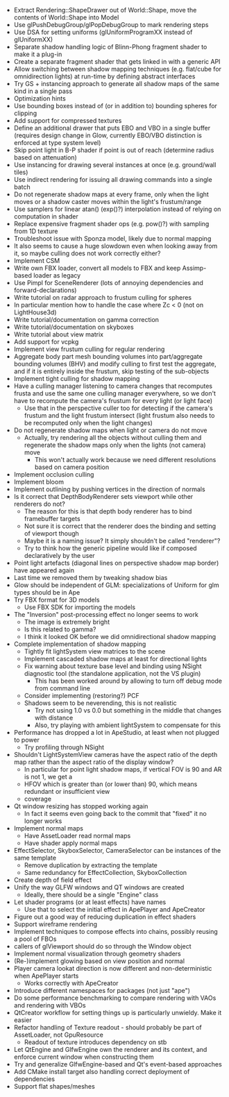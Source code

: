 - Extract Rendering::ShapeDrawer out of World::Shape, move the contents of World::Shape into Model
- Use glPushDebugGroup/glPopDebugGroup to mark rendering steps
- Use DSA for setting uniforms (glUniformProgramXX instead of glUniformXX)
- Separate shadow handling logic of Blinn-Phong fragment shader to make it a plug-in
 - Create a separate fragment shader that gets linked in with a generic API
 - Allow switching between shadow mapping techniques (e.g. flat/cube for omnidirection lights) at
   run-time by defining abstract interfaces
 - Try GS + instancing approach to generate all shadow maps of the same kind in a single pass
- Optimization hints
 - Use bounding boxes instead of (or in addition to) bounding spheres for clipping
 - Add support for compressed textures
 - Define an additional drawer that puts EBO and VBO in a single buffer (requires design change in
   Glow, currently EBO/VBO distinction is enforced at type system level)
 - Skip point light in B-P shader if point is out of reach (determine radius based on attenuation)
 - Use instancing for drawing several instances at once (e.g. ground/wall tiles)
 - Use indirect rendering for issuing all drawing commands into a single batch
 - Do not regenerate shadow maps at every frame, only when the light moves or a shadow caster moves
   within the light's frustum/range
 - Use samplers for linear atan() (exp()?) interpolation instead of relying on computation in shader
 - Replace expensive fragment shader ops (e.g. pow()?) with sampling from 1D texture
- Troubleshoot issue with Sponza model, likely due to normal mapping
 - It also seems to cause a huge slowdown even when looking away from it, so maybe culling does not
   work correctly either?
- Implement CSM
- Write own FBX loader, convert all models to FBX and keep Assimp-based loader as legacy
- Use Pimpl for SceneRenderer (lots of annoying dependencies and forward-declarations)
- Write tutorial on radar approach to frustum culling for spheres
 - In particular mention how to handle the case where Zc < 0 (not on LightHouse3d) 
- Write tutorial/documentation on gamma correction
- Write tutorial/documentation on skyboxes
- Write tutorial about view matrix
- Add support for vcpkg
- Implement view frustum culling for regular rendering
 - Aggregate body part mesh bounding volumes into part/aggregate bounding volumes (BHV) and modify
   culling to first test the aggregate, and if it is entirely inside the frustum, skip testing of
   the sub-objects
- Implement tight culling for shadow mapping
 - Have a culling manager listening to camera changes that recomputes frusta and use the same one
   culling manager everywhere, so we don't have to recompute the camera's frustum for every light
   (or light face)
    - Use that in the perspective culler too for detecting if the camera's frustum and the light
      frustum intersect (light frustum also needs to be recomputed only when the light changes)
 - Do not regenerate shadow maps when light or camera do not move
    - Actually, try rendering all the objects without culling them and regenerate the shadow maps
      only when the lights (not camera) move
        - This won't actually work because we need different resolutions based on camera position
- Implement occlusion culling
- Implement bloom
- Implement outlining by pushing vertices in the direction of normals
- Is it correct that DepthBodyRenderer sets viewport while other renderers do not?
    - The reason for this is that depth body renderer has to bind framebuffer targets
    - Not sure it is correct that the renderer does the binding and setting of viewport though
    - Maybe it is a naming issue? It simply shouldn't be called "renderer"?
    - Try to think how the generic pipeline would like if composed declaratively by the user
- Point light artefacts (diagonal lines on perspective shadow map border) have appeared again
 - Last time we removed them by tweaking shadow bias
- Glow should be independent of GLM: specializations of Uniform for glm types should be in Ape
- Try FBX format for 3D models
    - Use FBX SDK for importing the models
- The "Inversion" post-processing effect no longer seems to work
    - The image is extremely bright
    - Is this related to gamma?
    - I think it looked OK before we did omnidirectional shadow mapping
- Complete implementation of shadow mapping
   - Tightly fit lightSystem view matrices to the scene
   - Implement cascaded shadow maps at least for directional lights
   - Fix warning about texture base level and binding using NSight diagnostic tool (the standalone
     application, not the VS plugin)
       - This has been worked around by allowing to turn off debug mode from command line
   - Consider implementing (restoring?) PCF
   - Shadows seem to be neverending, this is not realistic
       - Try not using 1.0 vs 0.0 but something in the middle that changes with distance
       - Also, try playing with ambient lightSystem to compensate for this
- Performance has dropped a lot in ApeStudio, at least when not plugged to power
     - Try profiling through NSight
- Shouldn't LightSystemView cameras have the aspect ratio of the depth map rather than the aspect
  ratio of the display window?
    - In particular for point light shadow maps, if vertical FOV is 90 and AR is not 1, we get a
    - HFOV which is greater than (or lower than) 90, which means redundant or insufficient view
    - coverage 
- Qt window resizing has stopped working again
    - In fact it seems even going back to the commit that "fixed" it no longer works
- Implement normal maps
    - Have AssetLoader read normal maps
    - Have shader apply normal maps
- EffectSelector, SkyboxSelector, CameraSelector can be instances of the same template
    - Remove duplication by extracting the template
    - Same redundancy for EffectCollection, SkyboxCollection
- Create depth of field effect
- Unify the way GLFW windows and QT windows are created
    - Ideally, there should be a single "Engine" class
- Let shader programs (or at least effects) have names
    - Use that to select the initial effect in ApePlayer and ApeCreator
- Figure out a good way of reducing duplication in effect shaders
- Support wireframe rendering
- Implement techniques to compose effects into chains, possibly reusing a pool of FBOs
- callers of glViewport should do so through the Window object
- Implement normal visualization through geometry shaders
- (Re-)implement glowing based on view position and normal
- Player camera lookat direction is now different and non-deterministic when ApePlayer starts
    - Works correctly with ApeCreator
- Introduce different namespaces for packages (not just "ape")
- Do some performance benchmarking to compare rendering with VAOs and rendering with VBOs
- QtCreator workflow for setting things up is particularly unwieldy. Make it easier
- Refactor handling of Texture readout - should probably be part of AssetLoader, not GpuResource
    - Readout of texture introduces dependency on stb
- Let QtEngine and GlfwEngine own the renderer and its context, and enforce current window when
  constructing them
- Try and generalize GlfwEngine-based and Qt's event-based approaches
- Add CMake install target also handling correct deployment of dependencies
- Support flat shapes/meshes
